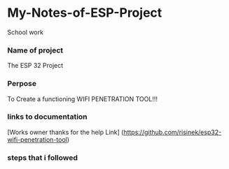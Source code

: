 # My-Notes-of-ESP-Project
School work

### Name of project
The ESP 32 Project

### Perpose
To Create a functioning WIFI PENETRATION TOOL!!!

### links to documentation
[Works owner thanks for the help Link] (https://github.com/risinek/esp32-wifi-penetration-tool)

### steps that i followed

